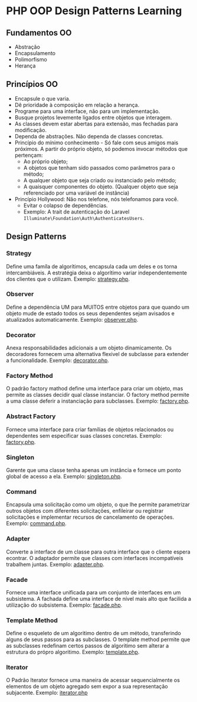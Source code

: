 # PHP OOP Design Patterns Learning

## Fundamentos OO

- Abstração
- Encapsulamento
- Polimorfismo
- Herança

## Princípios OO

- Encapsule o que varia.
- Dê prioridade à composição em relação a herança.
- Programe para uma interface, não para um implementação.
- Busque projetos levemente ligados entre objetos que interagem.
- As classes devem estar abertas para extensão, mas fechadas para modificação.
- Dependa de abstrações. Não dependa de classes concretas.
- Princípio do mínimo conhecimento - Só fale com seus amigos mais próximos. A partir do próprio objeto, só podemos invocar métodos que pertençam:
	- Ao próprio objeto;
	- A objetos que tenham sido passados como parâmetros para o método;
	- A qualquer objeto que seja criado ou instanciado pelo método;
	- A quaisquer componentes do objeto. (Qualquer objeto que seja referenciado por uma variável de instância)
- Princípio Hollywood: Não nos telefone, nós telefonamos para você.
	- Evitar o colapso de dependências.
	- Exemplo: A trait de autenticação do Laravel `Illuminate\Foundation\Auth\AuthenticatesUsers`.

## Design Patterns

### Strategy

Define uma famíla de algorítimos, encapsula cada um deles e os torna intercambiáveis.
A estratégia deixa o algorítimo variar independentemente dos clientes que o utilizam.
Exemplo: [strategy.php](strategy.php).

### Observer

Define a dependência UM para MUITOS entre objetos para que quando um objeto mude de estado
todos os seus dependentes sejam avisados e atualizados automaticamente.
Exemplo: [observer.php](observer.php).

### Decorator

Anexa responsabilidades adicionais a um objeto dinamicamente. Os decoradores fornecem
uma alternativa flexivel de subclasse para extender a funcionalidade.
Exemplo: [decorator.php](decorator.php).

### Factory Method

O padrão factory mathod define uma interface para criar um objeto, mas permite as
classes decidir qual classe instanciar. O factory method permite a uma classe deferir
a instanciação para subclasses.
Exemplo: [factory.php](factory.php).

### Abstract Factory

Fornece uma interface para criar famílias de objetos relacionados ou dependentes sem
especificar suas classes concretas.
Exemplo: [factory.php](factory.php).

### Singleton

Garente que uma classe tenha apenas um instância e fornece um ponto global de acesso a ela.
Exemplo: [singleton.php](singleton.php).

### Command

Encapsula uma solicitação como um objeto, o que lhe permite parametrizar outros objetos 
com diferentes solicitações, enfileirar ou registrar solicitações e implementar recursos 
de cancelamento de operações.
Exemplo: [command.php](command.php).

### Adapter

Converte a interface de um classe para outra interface que o cliente espera econtrar.
O adaptador permite que classes com interfaces incompatíveis trabalhem juntas.
Exemplo: [adapter.php](adapter.php).

### Facade

Fornece uma interface unificada para um conjunto de interfaces em um subsistema.
A fachada define uma interface de nível mais alto que facilida a utilização
do subsistema.
Exemplo: [facade.php](facade.php).

### Template Method

Define o esqueleto de um algoritimo dentro de um método, transferindo alguns de seus
passos para as subclasses. O template method permite que as subclasses redefinam certos
passos de algoritimo sem alterar a estrutura do própro algoritimo.
Exemplo: [template.php](template.php).

### Iterator

O Padrão Iterator fornece uma maneira de acessar sequencialmente os elementos de um objeto agregado
sem expor a sua representação subjacente.
Exemplo: [iterator.php](iterator.php)
